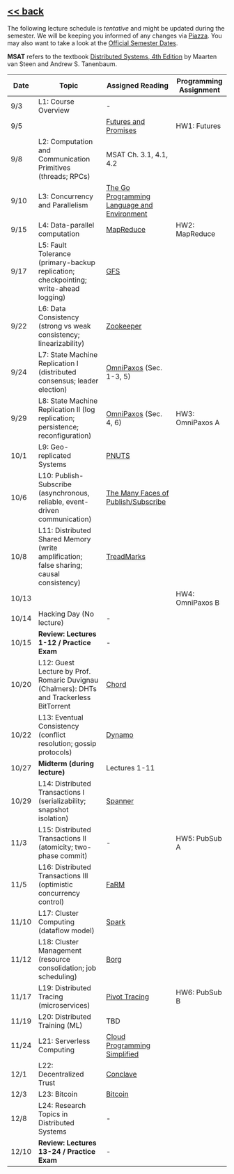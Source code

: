 ## [<< back](./index.html)

The following lecture schedule is *tentative* and might be updated during the semester. 
We will be keeping you informed of any changes via [Piazza](https://piazza.com/bu/fall2025/cascs651/home). 
You may also want to take a look at the [Official Semester Dates](https://www.bu.edu/reg/calendars/semester/).

**MSAT** refers to the textbook [Distributed Systems, 4th Edition](https://www.distributed-systems.net/index.php/books/ds4/) by Maarten van Steen and Andrew S. Tanenbaum.


| Date  | Topic | Assigned Reading | Programming Assignment |
| ----- | ----------- | ----------- | ----------- |
|  9/3  | L1:  Course Overview  | - | |
|  9/5  |   | [Futures and Promises](http://dist-prog-book.com/chapter/2/futures.html) | HW1: Futures |
|  9/8  | L2:  Computation and Communication Primitives (threads; RPCs)  | MSAT Ch. 3.1, 4.1, 4.2 |  |
|  9/10  | L3:  Concurrency and Parallelism  | [The Go Programming Language and Environment](https://cacm.acm.org/research/the-go-programming-language-and-environment/) | |
|  9/15  | L4:  Data-parallel computation  | [MapReduce](https://dl.acm.org/doi/10.1145/1327452.1327492) | HW2: MapReduce|
|  9/17  | L5:  Fault Tolerance (primary-backup replication; checkpointing; write-ahead logging)| [GFS](https://dl.acm.org/doi/10.1145/945445.945450) | |
|  9/22  | L6:  Data Consistency (strong vs weak consistency; linearizability) | [Zookeeper](https://dl.acm.org/doi/10.5555/1855840.1855851) | |
|  9/24  | L7:  State Machine Replication I (distributed consensus; leader election)| [OmniPaxos](https://dl.acm.org/doi/abs/10.1145/3552326.3587441) (Sec. 1-3, 5)  | |
|  9/29  | L8:  State Machine Replication II (log replication; persistence; reconfiguration) | [OmniPaxos](https://dl.acm.org/doi/abs/10.1145/3552326.3587441) (Sec. 4, 6)| HW3: OmniPaxos A |
|  10/1  | L9:  Geo-replicated Systems | [PNUTS](https://dl.acm.org/doi/10.14778/1454159.1454167) | |
|  10/6  | L10:  Publish-Subscribe (asynchronous, reliable, event-driven communication)  | [The Many Faces of Publish/Subscribe](https://dl.acm.org/doi/10.1145/857076.857078) | |
|  10/8  | L11: Distributed Shared Memory (write amplification; false sharing; causal consistency)| [TreadMarks](https://www.eecg.toronto.edu/~amza/ece1747h/papers/treadmarks94.pdf) | |
|  10/13 |  |  | HW4: OmniPaxos B |
|  10/14 |  Hacking Day (No lecture) | - | |
|  10/15 |  **Review: Lectures 1-12 / Practice Exam** | - | |
|  10/20  | L12:  Guest Lecture by Prof. Romaric Duvignau (Chalmers): DHTs and Trackerless BitTorrent | [Chord](https://dl.acm.org/doi/10.1145/964723.383071) | |
|  10/22  | L13:  Eventual Consistency (conflict resolution; gossip protocols)  | [Dynamo](https://dl.acm.org/doi/10.1145/1323293.1294281) | |
|  10/27  | **Midterm (during lecture)** | Lectures 1-11 | |
|  10/29  | L14: Distributed Transactions I (serializability; snapshot isolation)  | [Spanner](https://www.usenix.org/conference/osdi12/technical-sessions/presentation/corbett) | |
|  11/3  | L15: Distributed Transactions II (atomicity; two-phase commit)  | - | HW5: PubSub A |
|  11/5  | L16:  Distributed Transactions III (optimistic concurrency control)  | [FaRM](https://dl.acm.org/doi/10.1145/2815400.2815425) |  |
|  11/10  | L17: Cluster Computing (dataflow model) | [Spark](https://dl.acm.org/doi/10.5555/2228298.2228301) | |
|  11/12  | L18: Cluster Management (resource consolidation; job scheduling)| [Borg](https://dl.acm.org/doi/10.1145/2741948.2741964) |  |
|  11/17  | L19: Distributed Tracing (microservices) | [Pivot Tracing](https://dl.acm.org/doi/10.1145/2815400.2815415) | HW6: PubSub B |
|  11/19  | L20: Distributed Training (ML) | TBD | |
|  11/24  | L21: Serverless Computing  | [Cloud Programming Simplified](https://www2.eecs.berkeley.edu/Pubs/TechRpts/2019/EECS-2019-3.pdf) |  |
|  12/1  | L22:  Decentralized Trust  | [Conclave](https://dl.acm.org/doi/10.1145/3302424.3303982) |  |
|  12/3  | L23: Bitcoin | [Bitcoin](https://bitcoin.org/bitcoin.pdf) | |
|  12/8  | L24: Research Topics in Distributed Systems  | - |  |
|  12/10  |  **Review: Lectures 13-24 / Practice Exam**  | - | |
